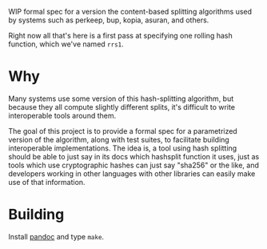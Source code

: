 WIP formal spec for a version the content-based splitting algorithms
used by systems such as perkeep, bup, kopia, asuran, and others.

Right now all that's here is a first pass at specifying one rolling hash
function, which we've named `rrs1`.

# Why

Many systems use some version of this hash-splitting algorithm, but
because they all compute slightly different splits, it's difficult to
write interoperable tools around them.

The goal of this project is to provide a formal spec for a parametrized
version of the algorithm, along with test suites, to facilitate building
interoperable implementations. The idea is, a tool using hash splitting
should be able to just say in its docs which hashsplit function it uses,
just as tools which use cryptographic hashes can just say "sha256" or
the like, and developers working in other languages with other libraries
can easily make use of that information.

# Building

Install [pandoc](https://pandoc.org) and type `make`.
